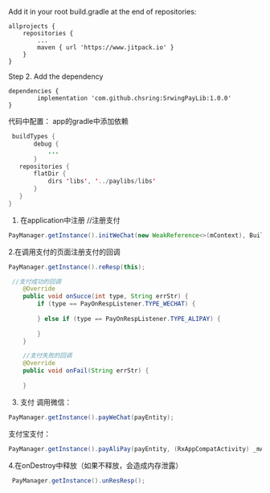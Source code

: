 Add it in your root build.gradle at the end of repositories:

	allprojects {
		repositories {
			...
			maven { url 'https://www.jitpack.io' }
		}
	}
Step 2. Add the dependency

	dependencies {
	        implementation 'com.github.chsring:SrwingPayLib:1.0.0'
	}
  
 代码中配置：
 app的gradle中添加依赖
 ```Java
  buildTypes {
        debug {
        	...
        }
    repositories {
        flatDir {
            dirs 'libs', '../paylibs/libs'
        }
    }
}
```
1. 在application中注册
//注册支付
```Java
PayManager.getInstance().initWeChat(new WeakReference<>(mContext), BuildConfig.WECHAT_ID).initAliPay().build();
```
2.在调用支付的页面注册支付的回调

```Java
PayManager.getInstance().reResp(this);

 //支付成功的回调
    @Override
    public void onSucce(int type, String errStr) {
        if (type == PayOnRespListener.TYPE_WECHAT) {
            
        } else if (type == PayOnRespListener.TYPE_ALIPAY) {
           
        }
    }

    //支付失败的回调
    @Override
    public void onFail(String errStr) {
    
    }
 ```
3. 支付
调用微信：
```Java
PayManager.getInstance().payWeChat(payEntity);
```
支付宝支付：
```Java
PayManager.getInstance().payAliPay(payEntity, (RxAppCompatActivity) _mActivity);
```
4.在onDestroy中释放（如果不释放，会造成内存泄露）
```Java
 PayManager.getInstance().unResResp();
 ```
